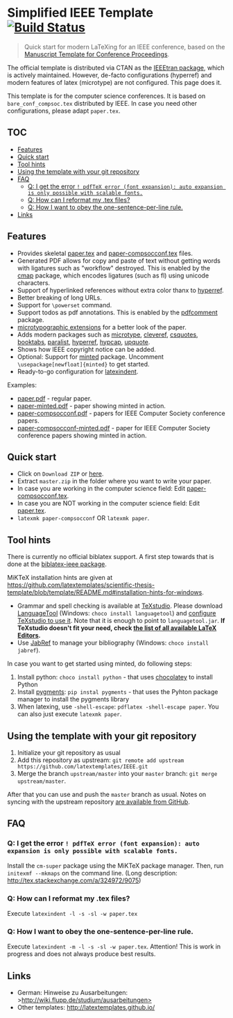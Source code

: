 # Simplified IEEE Template [![Build Status](https://circleci.com/gh/latextemplates/IEEE/tree/master.svg?style=shield)](https://circleci.com/gh/latextemplates/IEEE/)

> Quick start for modern LaTeXing for an IEEE conference, based on the [Manuscript Template for Conference Proceedings](https://www.ieee.org/conferences_events/conferences/publishing/templates.html).

The official template is distributed via CTAN as the [IEEEtran package](https://ctan.org/pkg/ieeetran), which is actively maintained.
However, de-facto configurations (hyperref) and modern features of latex (microtype) are not configured.
This page does it.

This template is for the computer science conferences.
It is based on `bare_conf_compsoc.tex` distributed by IEEE.
In case you need other configurations, please adapt `paper.tex`.

## TOC

<!-- toc -->

- [Features](#features)
- [Quick start](#quick-start)
- [Tool hints](#tool-hints)
- [Using the template with your git repository](#using-the-template-with-your-git-repository)
- [FAQ](#faq)
  * [Q: I get the error `! pdfTeX error (font expansion): auto expansion is only possible with scalable fonts.`](#q-i-get-the-error---pdftex-error-font-expansion-auto-expansion-is-only-possible-with-scalable-fonts)
  * [Q: How can I reformat my .tex files?](#q-how-can-i-reformat-my-tex-files)
  * [Q: How I want to obey the one-sentence-per-line rule.](#q-how-i-want-to-obey-the-one-sentence-per-line-rule)
- [Links](#links)

<!-- tocstop -->

## Features

 * Provides skeletal [paper.tex](paper.tex) and [paper-compsocconf.tex](paper-compsocconf.tex) files.
 * Generated PDF allows for copy and paste of text without getting words with ligatures such as "workflow" destroyed.
   This is enabled by the [cmap] package, which encodes ligatures (such as fl) using unicode characters.
 * Support of hyperlinked references without extra color thanx to [hyperref].
 * Better breaking of long URLs.
 * Support for `\powerset` command.
 * Support todos as pdf annotations. This is enabled by the [pdfcomment] package.
 * [microtypographic extensions](https://www.ctan.org/pkg/microtype) for a better look of the paper.
 * Adds modern packages such as [microtype], [cleveref], [csquotes], [booktabs], [paralist], [hyperref], [hypcap], [upquote].
 * Shows how IEEE copyright notice can be added.
 * Optional: Support for [minted] package. Uncomment `\usepackage[newfloat]{minted}` to get started.
 * Ready-to-go configuration for [latexindent].

Examples:

- [paper.pdf](https://latextemplates.github.io/IEEE/paper.pdf) - regular paper.
- [paper-minted.pdf](https://latextemplates.github.io/IEEE/paper-minted.pdf) - paper showing minted in action.
- [paper-compsocconf.pdf](https://latextemplates.github.io/IEEE/paper.pdf) - papers for IEEE Computer Society conference papers.
- [paper-compsocconf-minted.pdf](https://latextemplates.github.io/IEEE/paper-minted.pdf) - paper for IEEE Computer Society conference papers showing minted in action.

## Quick start

 * Click on `Download ZIP` or [here](https://github.com/latextemplates/IEEE/archive/master.zip).
 * Extract `master.zip` in the folder where you want to write your paper.
 * In case you are working in the computer science field: Edit [paper-compsocconf.tex](paper-compsocconf.tex).
 * In case you are NOT working in the computer science field: Edit [paper.tex](paper.tex).
 * `latexmk paper-compsocconf` OR `latexmk paper`.

## Tool hints

There is currently no official biblatex support.
A first step towards that is done at the [biblatex-ieee package](https://ctan.org/pkg/biblatex-ieee).

MiKTeX installation hints are given at <https://github.com/latextemplates/scientific-thesis-template/blob/template/README.md#installation-hints-for-windows>.

- Grammar and spell checking is available at [TeXstudio].
  Please download [LanguageTool] (Windows: `choco install languagetool`) and [configure TeXstudio to use it](http://wiki.languagetool.org/checking-la-tex-with-languagetool#toc4).
  Note that it is enough to point to `languagetool.jar`.
  **If TeXstudio doesn't fit your need, check [the list of all available LaTeX Editors](http://tex.stackexchange.com/questions/339/latex-editors-ides).**
- Use [JabRef] to manage your bibliography (Windows: `choco install jabref`).


In case you want to get started using minted, do following steps:

1. Install python: `choco install python` - that uses [chocolatey](https://chocolatey.org/) to install Python
2. Install [pygments]: `pip instal pygments` - that uses the Pyhton package manager to install the pygments library
3. When latexing, use `-shell-escape`: `pdflatex -shell-escape paper`.
   You can also just execute `latexmk paper`.

## Using the template with your git repository

1. Initialize your git repository as usual
2. Add this repository as upstream: `git remote add upstream https://github.com/latextemplates/IEEE.git`
3. Merge the branch `upstream/master` into your `master` branch: `git merge upstream/master`.

After that you can use and push the `master` branch as usual.
Notes on syncing with the upstream repository [are available from GitHub](https://help.github.com/articles/syncing-a-fork/).

## FAQ

### Q: I get the error  `! pdfTeX error (font expansion): auto expansion is only possible with scalable fonts.`

Install the `cm-super` package using the MiKTeX package manager. Then, run `initexmf --mkmaps` on the command line. (Long description: http://tex.stackexchange.com/a/324972/9075)


### Q: How can I reformat my .tex files?

Execute `latexindent -l -s -sl -w paper.tex`


### Q: How I want to obey the one-sentence-per-line rule.

Execute `latexindent -m -l -s -sl -w paper.tex`.
Attention! This is work in progress and does not always produce best results.

## Links

 * German: Hinweise zu Ausarbeitungen: >http://wiki.flupp.de/studium/ausarbeitungen>
 * Other templates: <http://latextemplates.github.io/>

  [booktabs]: https://www.ctan.org/pkg/booktabs
  [cleveref]: https://ctan.org/pkg/cleveref
  [cmap]: https://www.ctan.org/pkg/cmap
  [csquotes]: https://www.ctan.org/pkg/csquotes
  [hypcap]: https://www.ctan.org/pkg/hypcap
  [hyperref]: https://ctan.org/pkg/hyperref
  [latexindent]: https://ctan.org/pkg/latexindent
  [microtype]: https://ctan.org/pkg/microtype
  [minted]: https://ctan.org/pkg/minted
  [newtx]: https://ctan.org/pkg/newtx
  [paralist]: https://www.ctan.org/pkg/paralist
  [pdfcomment]: https://www.ctan.org/pkg/pdfcomment
  [upquote]: https://www.ctan.org/pkg/upquote

  [JabRef]: https://www.jabref.org
  [LanguageTool]: https://languagetool.org/
  [TeXstudio]: http://texstudio.sourceforge.net/
  [pygments]: http://pygments.org/
